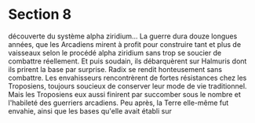 # Section 8

découverte du système alpha ziridium...
La guerre dura douze longues années, que les Arcadiens mirent à
profit pour construire tant et plus de vaisseaux selon le procédé
alpha ziridium sans trop se soucier de combattre réellement. Et
puis soudain, ils débarquèrent sur Halmuris dont ils prirent la
base par surprise. Radix se rendit honteusement sans combattre.
Les envahisseurs rencontrèrent de fortes résistances chez les
Troposiens, toujours soucieux de conserver leur mode de vie
traditionnel.
Mais les Troposiens eux aussi finirent par succomber sous le
nombre et l'habileté des guerriers arcadiens. Peu après, la Terre
elle-même fut envahie, ainsi que les bases qu'elle avait établi sur